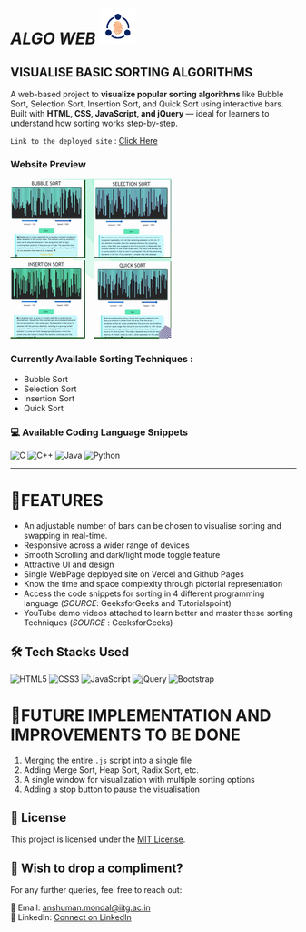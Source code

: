 # _*ALGO WEB*_ ![App Icon](images/icon-small.png)

## VISUALISE BASIC SORTING ALGORITHMS
A web-based project to **visualize popular sorting algorithms** like Bubble Sort, Selection Sort, Insertion Sort, and Quick Sort using interactive bars. Built with **HTML, CSS, JavaScript, and jQuery** — ideal for learners to understand how sorting works step-by-step.

`Link to the deployed site` : [Click Here](https://sortingalgoweb.vercel.app/)

### Website Preview

![App Preview Gif](images/Algorithm_App.gif)

### Currently Available Sorting Techniques :

- Bubble Sort
- Selection Sort
- Insertion Sort
- Quick Sort

### 💻 Available Coding Language Snippets

![C](https://img.shields.io/badge/C-%2300599C.svg?style=for-the-badge&logo=c&logoColor=white)
![C++](https://img.shields.io/badge/C++-%2300599C.svg?style=for-the-badge&logo=c%2B%2B&logoColor=white)
![Java](https://img.shields.io/badge/Java-%23ED8B00.svg?style=for-the-badge&logo=java&logoColor=white)
![Python](https://img.shields.io/badge/Python-%233776AB.svg?style=for-the-badge&logo=python&logoColor=white)

---

# 👀FEATURES

- An adjustable number of bars can be chosen to visualise sorting and swapping in real-time.
- Responsive across a wider range of devices
- Smooth Scrolling and dark/light mode toggle feature
- Attractive UI and design
- Single WebPage deployed site on Vercel and Github Pages
- Know the time and space complexity through pictorial representation
- Access the code snippets for sorting in 4 different programming language (_*SOURCE*_: GeeksforGeeks and Tutorialspoint)
- YouTube demo videos attached to learn better and master these sorting Techniques (_*SOURCE*_ : GeeksforGeeks)

<!-- 
# ISSUE

- Speed Slider not working in Bubble, Insertion and Selection Sort
- Visualization don't stop once started
- Requires _AUTOMATIC REFRESH_ after Quick Sort -->
## 🛠️ Tech Stacks Used

![HTML5](https://img.shields.io/badge/HTML5-E34F26?style=for-the-badge&logo=html5&logoColor=white)
![CSS3](https://img.shields.io/badge/CSS3-1572B6?style=for-the-badge&logo=css3&logoColor=white)
![JavaScript](https://img.shields.io/badge/JavaScript-F7DF1E?style=for-the-badge&logo=javascript&logoColor=black)
![jQuery](https://img.shields.io/badge/jQuery-0769AD?style=for-the-badge&logo=jquery&logoColor=white)
![Bootstrap](https://img.shields.io/badge/Bootstrap-563D7C?style=for-the-badge&logo=bootstrap&logoColor=white)

<!--
# PROJECT INFERENCE

1. Learned the important functions of `JQuery` and it's implementation to make the Website more functional and dynamic
2. Learned how to use the classes of `Bootstrap` to make the code responsive. The concept and the use of grid system became more crystal clear
3. The most important part is that, the use of delay function e.g setTimeout() helped me a lot to render the vizualization
4. I rely on HTML Structure `div` and Jquery for the animations and it worked well without `CANVAS`
5. Learned how to scrape the content inside the HTML Structure using Jquery inorder to get copied in the clipboard -->

# 🚀FUTURE IMPLEMENTATION AND IMPROVEMENTS TO BE DONE

1. Merging the entire `.js` script into a single file
2. Adding Merge Sort, Heap Sort, Radix Sort, etc.
3. A single window for visualization with multiple sorting options
4. Adding a stop  button to pause the visualisation

## 📃 License

This project is licensed under the [MIT License](LICENSE).

## 💖 Wish to drop a compliment?

For any further queries, feel free to reach out:

📧 Email: [anshuman.mondal@iitg.ac.in](mailto:anshuman.mondal@iitg.ac.in)  
🔗 LinkedIn: [Connect on LinkedIn](https://www.linkedin.com/in/anshuman-mondal-145314280)

